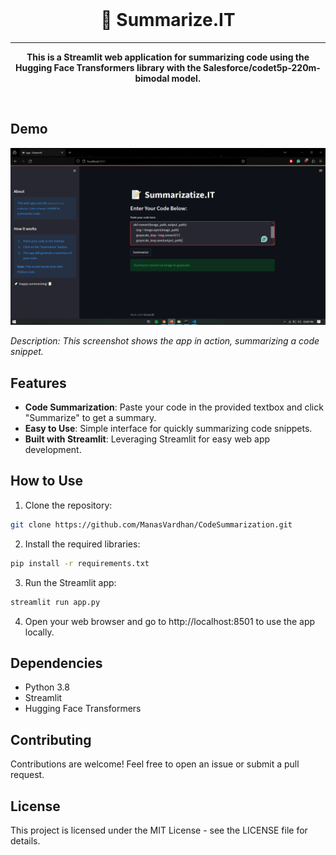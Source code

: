 
<br>

<div align="center">

  <h1 align="center">📝 Summarize.IT</h1>
  
  <p align="center">
    <hr>
    <strong>This is a Streamlit web application for summarizing code using the Hugging Face Transformers library with the Salesforce/codet5p-220m-bimodal model.</strong>
  </p>
<br> 
</div>

## Demo

![Screenshot](Screenshot.png)

_Description: This screenshot shows the app in action, summarizing a code snippet._

## Features

- **Code Summarization**: Paste your code in the provided textbox and click "Summarize" to get a summary.
- **Easy to Use**: Simple interface for quickly summarizing code snippets.
- **Built with Streamlit**: Leveraging Streamlit for easy web app development.

## How to Use

1. Clone the repository:

```bash
git clone https://github.com/ManasVardhan/CodeSummarization.git
```

2. Install the required libraries:

```bash
pip install -r requirements.txt
```

3. Run the Streamlit app:

```bash
streamlit run app.py
```

4. Open your web browser and go to http://localhost:8501 to use the app locally.

## Dependencies

- Python 3.8
- Streamlit
- Hugging Face Transformers

## Contributing

Contributions are welcome! Feel free to open an issue or submit a pull request.

## License

This project is licensed under the MIT License - see the LICENSE file for details.
